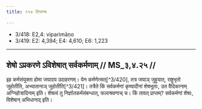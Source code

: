 ```yaml
---
title: ११४ टिप्पन्यः

---
```

- 3/418: E2,4: viparimāṇo
- 3/419: E2: 4,394; E4: 4,610; E6: 1,223

____________________________________________


## शेषो ऽप्रकरणे ऽविशेषात् सर्वकर्मणाम् // MS_३,४.२५ //

इह कर्मसंयुक्ता होमा जयादय उदाहरणम्। येन कर्मणेत्सत्[^3/420], तत्र जयाञ् जुहुयात्, राष्ट्रभृतो जुहोतीति, अभ्यातानाञ् जुहोतीति[^3/421]। तत्रैते किं सर्वकर्मणां कृष्यादीनां शेषभूताः, उत वैदिकानाम् अग्निहोत्रादिनाम् इति। शेषत्वं तु निर्ज्ञातकर्मसंबन्धात्, फलाश्रवणाच् च। किं तावत् प्राप्तम्? सर्वकर्मणां शेषाः, विशेषान् अभिधानाद् इति।
